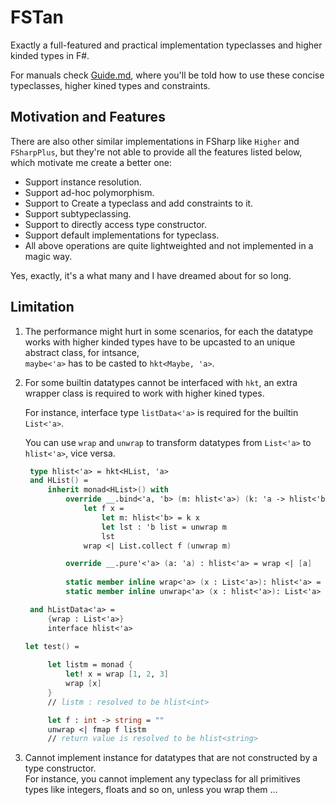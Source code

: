# FSTan

Exactly a full-featured and practical implementation typeclasses and higher kinded types in F#.

For manuals check [Guide.md](https://github.com/thautwarm/FSTan/blob/master/Guide.md), where you'll be told how to use these concise typeclasses, higher kined types and constraints.



## Motivation and Features

There are also other similar implementations in FSharp like `Higher` and `FSharpPlus`, but they're not able to provide all the features listed below, which motivate me create a better one:

- Support instance resolution.
- Support ad-hoc polymorphism.
- Support to Create a typeclass and add constraints to it.
- Support subtypeclassing.
- Support to directly access type constructor.
- Support default implementations for typeclass.
- All above operations are quite lightweighted and not implemented in a magic way.

Yes, exactly, it's a what many and I have dreamed about for so long.


## Limitation

1. The performance might hurt in some scenarios, for each the datatype works with
higher kinded types have to be upcasted to an unique abstract class, for intsance,  
`maybe<'a>` has to be casted to `hkt<Maybe, 'a>`.

2. For some builtin datatypes cannot be interfaced with `hkt`, an      extra wrapper class is
required to work with higher kined types.   

    For instance, interface type `listData<'a>` is required for the builtin `List<'a>`. 
    
    You can use `wrap` and `unwrap` to transform datatypes from `List<'a>` to `hlist<'a>`, vice versa.

   ```FSharp
    type hlist<'a> = hkt<HList, 'a>
    and HList() =
        inherit monad<HList>() with
            override __.bind<'a, 'b> (m: hlist<'a>) (k: 'a -> hlist<'b>) =
                let f x = 
                    let m: hlist<'b> = k x
                    let lst : 'b list = unwrap m
                    lst
                wrap <| List.collect f (unwrap m)

            override __.pure'<'a> (a: 'a) : hlist<'a> = wrap <| [a]
    
            static member inline wrap<'a> (x : List<'a>): hlist<'a> =  {wrap = x} :> _
            static member inline unwrap<'a> (x : hlist<'a>): List<'a> =  (x :?> _).wrap

    and hListData<'a> = 
        {wrap : List<'a>}
        interface hlist<'a>

   let test() = 
        
        let listm = monad {
            let! x = wrap [1, 2, 3]
            wrap [x]
        }
        // listm : resolved to be hlist<int>

        let f : int -> string = ""
        unwrap <| fmap f listm
        // return value is resolved to be hlist<string>
   ```
3. Cannot implement instance for datatypes that are not constructed by a type constructor.   
For instance, you cannot implement any typeclass for all primitives types like integers, floats and so on, unless you wrap them ...


